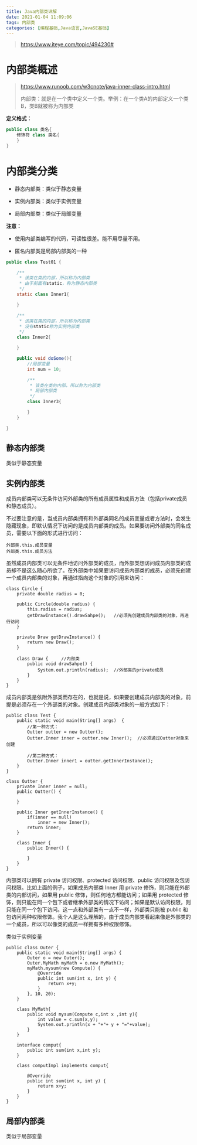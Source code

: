 ```yaml
---
title: Java内部类详解
date: 2021-01-04 11:09:06
tags: 内部类
categories: [编程基础,Java语言,JavaSE基础]
---
```


> https://www.iteye.com/topic/494230#





# 内部类概述

> https://www.runoob.com/w3cnote/java-inner-class-intro.html
>
> 内部类：就是在一个类中定义一个类。举例：在一个类A的内部定义一个类B，类B就被称为内部类

**定义格式：**

```java
public class 类名{
	修饰符 class 类名{
	}
}
```



# 内部类分类

- 静态内部类：类似于静态变量

- 实例内部类：类似于实例变量

- 局部内部类：类似于局部变量



**注意：**

- 使用内部类编写的代码，可读性很差。能不用尽量不用。

- 匿名内部类是局部内部类的一种

```java
public class Test01 {

    /**
     * 该类在类的内部，所以称为内部类
     * 由于前面有static，称为静态内部类
     */
    static class Inner1{

    }

    /**
     * 该类在类的内部，所以称为内部类
     * 没有static称为实例内部类
     */
    class Inner2{

    }

    public void doSome(){
        //局部变量
        int num = 10;

        /**
         * 该类在类的内部，所以称为内部类
         * 局部内部类
         */
        class Inner3{

        }
    }

}
```



## 静态内部类

类似于静态变量



## 实例内部类

成员内部类可以无条件访问外部类的所有成员属性和成员方法（包括private成员和静态成员）。

不过要注意的是，当成员内部类拥有和外部类同名的成员变量或者方法时，会发生隐藏现象，即默认情况下访问的是成员内部类的成员。如果要访问外部类的同名成员，需要以下面的形式进行访问：

```
外部类.this.成员变量
外部类.this.成员方法
```



虽然成员内部类可以无条件地访问外部类的成员，而外部类想访问成员内部类的成员却不是这么随心所欲了。在外部类中如果要访问成员内部类的成员，必须先创建一个成员内部类的对象，再通过指向这个对象的引用来访问：

```
class Circle {
    private double radius = 0;
 
    public Circle(double radius) {
        this.radius = radius;
        getDrawInstance().drawSahpe();   //必须先创建成员内部类的对象，再进行访问
    }
     
    private Draw getDrawInstance() {
        return new Draw();
    }
     
    class Draw {     //内部类
        public void drawSahpe() {
            System.out.println(radius);  //外部类的private成员
        }
    }
}
```

成员内部类是依附外部类而存在的，也就是说，如果要创建成员内部类的对象，前提是必须存在一个外部类的对象。创建成员内部类对象的一般方式如下：

```
public class Test {
    public static void main(String[] args)  {
        //第一种方式：
        Outter outter = new Outter();
        Outter.Inner inner = outter.new Inner();  //必须通过Outter对象来创建
         
        //第二种方式：
        Outter.Inner inner1 = outter.getInnerInstance();
    }
}
 
class Outter {
    private Inner inner = null;
    public Outter() {
         
    }
     
    public Inner getInnerInstance() {
        if(inner == null)
            inner = new Inner();
        return inner;
    }
      
    class Inner {
        public Inner() {
             
        }
    }
}
```

内部类可以拥有 private 访问权限、protected 访问权限、public 访问权限及包访问权限。比如上面的例子，如果成员内部类 Inner 用 private 修饰，则只能在外部类的内部访问，如果用 public 修饰，则任何地方都能访问；如果用 protected 修饰，则只能在同一个包下或者继承外部类的情况下访问；如果是默认访问权限，则只能在同一个包下访问。这一点和外部类有一点不一样，外部类只能被 public 和包访问两种权限修饰。我个人是这么理解的，由于成员内部类看起来像是外部类的一个成员，所以可以像类的成员一样拥有多种权限修饰。

类似于实例变量

```
public class Outer {
    public static void main(String[] args) {
        Outer o = new Outer();
        Outer.MyMath myMath = o.new MyMath();
        myMath.mysum(new Compute() {
            @Override
            public int sum(int x, int y) {
                return x+y;
            }
        }, 10, 20);
    }

    class MyMath{
        public void mysum(Compute c,int x ,int y){
            int value = c.sum(x,y);
            System.out.println(x + "+"+ y + "="+value);
        }
    }

    interface comput{
        public int sum(int x,int y);
    }

    class computImpl implements comput{

        @Override
        public int sum(int x, int y) {
            return x+y;
        }
    }
}
```





## 局部内部类

类似于局部变量